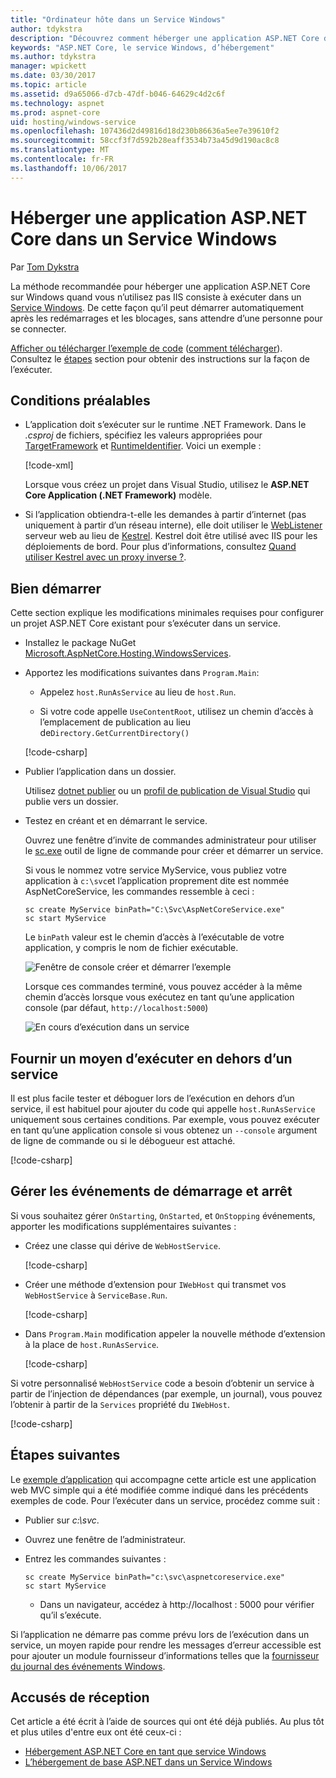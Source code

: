 ```yaml
---
title: "Ordinateur hôte dans un Service Windows"
author: tdykstra
description: "Découvrez comment héberger une application ASP.NET Core dans un Service Windows."
keywords: "ASP.NET Core, le service Windows, d’hébergement"
ms.author: tdykstra
manager: wpickett
ms.date: 03/30/2017
ms.topic: article
ms.assetid: d9a65066-d7cb-47df-b046-64629c4d2c6f
ms.technology: aspnet
ms.prod: aspnet-core
uid: hosting/windows-service
ms.openlocfilehash: 107436d2d49816d18d230b86636a5ee7e39610f2
ms.sourcegitcommit: 58ccf3f7d592b28eaff3534b73a45d9d190ac8c8
ms.translationtype: MT
ms.contentlocale: fr-FR
ms.lasthandoff: 10/06/2017
---
```

# <a name="host-an-aspnet-core-app-in-a-windows-service"></a>Héberger une application ASP.NET Core dans un Service Windows

Par [Tom Dykstra](https://github.com/tdykstra)

La méthode recommandée pour héberger une application ASP.NET Core sur Windows quand vous n’utilisez pas IIS consiste à exécuter dans un [Service Windows](https://docs.microsoft.com/dotnet/framework/windows-services/introduction-to-windows-service-applications). De cette façon qu’il peut démarrer automatiquement après les redémarrages et les blocages, sans attendre d’une personne pour se connecter.

[Afficher ou télécharger l’exemple de code](https://github.com/aspnet/Docs/tree/master/aspnetcore/hosting/windows-service/sample) ([comment télécharger](xref:tutorials/index#how-to-download-a-sample)). Consultez le [étapes](#next-steps) section pour obtenir des instructions sur la façon de l’exécuter.

## <a name="prerequisites"></a>Conditions préalables

* L’application doit s’exécuter sur le runtime .NET Framework.  Dans le *.csproj* de fichiers, spécifiez les valeurs appropriées pour [TargetFramework](https://docs.microsoft.com/nuget/schema/target-frameworks) et [RuntimeIdentifier](https://docs.microsoft.com/dotnet/articles/core/rid-catalog). Voici un exemple :

  [!code-xml[](windows-service/sample/AspNetCoreService.csproj?range=3-6)]

  Lorsque vous créez un projet dans Visual Studio, utilisez le **ASP.NET Core Application (.NET Framework)** modèle.

* Si l’application obtiendra-t-elle les demandes à partir d’internet (pas uniquement à partir d’un réseau interne), elle doit utiliser le [WebListener](xref:fundamentals/servers/weblistener) serveur web au lieu de [Kestrel](xref:fundamentals/servers/kestrel).  Kestrel doit être utilisé avec IIS pour les déploiements de bord.  Pour plus d’informations, consultez [Quand utiliser Kestrel avec un proxy inverse ?](xref:fundamentals/servers/kestrel#when-to-use-kestrel-with-a-reverse-proxy).

## <a name="getting-started"></a>Bien démarrer

Cette section explique les modifications minimales requises pour configurer un projet ASP.NET Core existant pour s’exécuter dans un service.

* Installez le package NuGet [Microsoft.AspNetCore.Hosting.WindowsServices](https://www.nuget.org/packages/Microsoft.AspNetCore.Hosting.WindowsServices/).

* Apportez les modifications suivantes dans `Program.Main`:
  
  * Appelez `host.RunAsService` au lieu de `host.Run`.
  
  * Si votre code appelle `UseContentRoot`, utilisez un chemin d’accès à l’emplacement de publication au lieu de`Directory.GetCurrentDirectory()` 
  
  [!code-csharp[](windows-service/sample/Program.cs?name=ServiceOnly&highlight=3-4,8,14)]

* Publier l’application dans un dossier.

  Utilisez [dotnet publier](https://docs.microsoft.com/dotnet/articles/core/tools/dotnet-publish) ou un [profil de publication de Visual Studio](xref:publishing/web-publishing-vs) qui publie vers un dossier.

* Testez en créant et en démarrant le service.

  Ouvrez une fenêtre d’invite de commandes administrateur pour utiliser le [sc.exe](https://technet.microsoft.com/library/bb490995) outil de ligne de commande pour créer et démarrer un service.  
  
  Si vous le nommez votre service MyService, vous publiez votre application à `c:\svc`et l’application proprement dite est nommée AspNetCoreService, les commandes ressemble à ceci :

  ```console
  sc create MyService binPath="C:\Svc\AspNetCoreService.exe"
  sc start MyService
  ```
  Le `binPath` valeur est le chemin d’accès à l’exécutable de votre application, y compris le nom de fichier exécutable.

  ![Fenêtre de console créer et démarrer l’exemple](windows-service/_static/create-start.png)

  Lorsque ces commandes terminé, vous pouvez accéder à la même chemin d’accès lorsque vous exécutez en tant qu’une application console (par défaut, `http://localhost:5000`)

  ![En cours d’exécution dans un service](windows-service/_static/running-in-service.png)


## <a name="provide-a-way-to-run-outside-of-a-service"></a>Fournir un moyen d’exécuter en dehors d’un service

Il est plus facile tester et déboguer lors de l’exécution en dehors d’un service, il est habituel pour ajouter du code qui appelle `host.RunAsService` uniquement sous certaines conditions.  Par exemple, vous pouvez exécuter en tant qu’une application console si vous obtenez un `--console` argument de ligne de commande ou si le débogueur est attaché.

[!code-csharp[](windows-service/sample/Program.cs?name=ServiceOrConsole)]

## <a name="handle-stopping-and-starting-events"></a>Gérer les événements de démarrage et arrêt

Si vous souhaitez gérer `OnStarting`, `OnStarted`, et `OnStopping` événements, apporter les modifications supplémentaires suivantes :

* Créez une classe qui dérive de `WebHostService`.

  [!code-csharp[](windows-service/sample/CustomWebHostService.cs?name=NoLogging)]

* Créer une méthode d’extension pour `IWebHost` qui transmet vos `WebHostService` à `ServiceBase.Run`.

  [!code-csharp[](windows-service/sample/WebHostServiceExtensions.cs?name=ExtensionsClass)]

* Dans `Program.Main` modification appeler la nouvelle méthode d’extension à la place de `host.RunAsService`.

  [!code-csharp[](windows-service/sample/Program.cs?name=HandleStopStart&highlight=26)]

Si votre personnalisé `WebHostService` code a besoin d’obtenir un service à partir de l’injection de dépendances (par exemple, un journal), vous pouvez l’obtenir à partir de la `Services` propriété du `IWebHost`.

[!code-csharp[](windows-service/sample/CustomWebHostService.cs?name=Logging&highlight=7)]

## <a name="next-steps"></a>Étapes suivantes

Le [exemple d’application](https://github.com/aspnet/Docs/tree/master/aspnetcore/hosting/windows-service/sample) qui accompagne cette article est une application web MVC simple qui a été modifiée comme indiqué dans les précédents exemples de code.  Pour l’exécuter dans un service, procédez comme suit :

* Publier sur *c:\svc*.

* Ouvrez une fenêtre de l’administrateur.

* Entrez les commandes suivantes :

  ```console
  sc create MyService binPath="c:\svc\aspnetcoreservice.exe"
  sc start MyService
  ```

  * Dans un navigateur, accédez à http://localhost : 5000 pour vérifier qu’il s’exécute.

Si l’application ne démarre pas comme prévu lors de l’exécution dans un service, un moyen rapide pour rendre les messages d’erreur accessible est pour ajouter un module fournisseur d’informations telles que la [fournisseur du journal des événements Windows](xref:fundamentals/logging#eventlog).

## <a name="acknowledgments"></a>Accusés de réception

Cet article a été écrit à l’aide de sources qui ont été déjà publiés. Au plus tôt et plus utiles d'entre eux ont été ceux-ci :

* [Hébergement ASP.NET Core en tant que service Windows](https://stackoverflow.com/questions/37346383/hosting-asp-net-core-as-windows-service/37464074)
* [L’hébergement de base ASP.NET dans un Service Windows](https://dotnetthoughts.net/how-to-host-your-aspnet-core-in-a-windows-service/)
